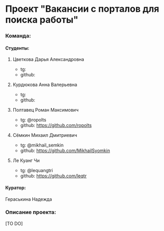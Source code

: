 # Проект "Вакансии с порталов для поиска работы"

### Команда:

#### Студенты:

1. Цветкова Дарья Александровна
    - tg:
    - github:
2. Курдюкова Анна Валерьевна
    - tg:
    - github:
3. Полтавец Роман Максимович
    - tg: @ropolts
    - github: https://github.com/ropolts

4. Сёмкин Михаил Дмитриевич
    - tg: @mikhail_semkin
    - github: https://github.com/MikhailSyomkin

5. Ле Куанг Чи
    - tg: @lequangtri
    - github: https://github.com/leqtr

#### Куратор:

Гераськина Надежда

### Описание проекта:

[TO DO]

